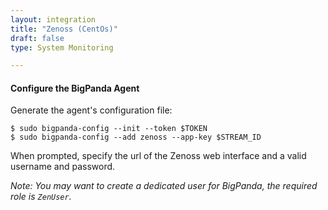 ```yaml
---
layout: integration 
title: "Zenoss (CentOs)"
draft: false
type: System Monitoring

---
```


<!-- docs-include _integrations/agent-common/install/generic.md:::SOURCE_SYSTEM_NAME=Zenoss:::PLATFORM_NAME=Centos:::PLATFORM_LOWER=centos -->

<!-- section-separator -->

#### Configure the BigPanda Agent
Generate the agent's configuration file:

    $ sudo bigpanda-config --init --token $TOKEN
    $ sudo bigpanda-config --add zenoss --app-key $STREAM_ID

When prompted, specify the url of the Zenoss web interface and a valid username and password.

*Note: You may want to create a dedicated user for BigPanda, the required role is `ZenUser`.*
	
<!-- section-separator -->

<!-- docs-include _integrations/agent-common/start-and-summary/generic.md:::SOURCE_SYSTEM_NAME=Zenoss:::PLATFORM=centos -->
